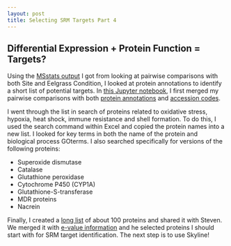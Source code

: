 ```yaml
---
layout: post
title: Selecting SRM Targets Part 4
---
```


## Differential Expression + Protein Function = Targets?

Using the [MSstats output](https://yaaminiv.github.io/Selecting-SRM-Targets-Part3/) I got from looking at pairwise comparisons with both Site and Eelgrass Condition, I looked at protein annotations to identify a short list of potential targets. In [this Jupyter notebook](https://github.com/RobertsLab/project-oyster-oa/blob/master/notebooks/2017-07-05-Examining-Protein-Annotations.ipynb), I first merged my pairwise comparisons with both [protein annotations](https://github.com/RobertsLab/project-oyster-oa/blob/master/analyses/DNR_TransitionSelection_20170707/2017-07-07-Preliminary-Transitions/2017-07-05-Gigas-Annotations.csv) and [accession codes](https://github.com/RobertsLab/project-oyster-oa/blob/master/analyses/DNR_TransitionSelection_20170707/2017-07-07-Preliminary-Transitions/background-proteome-accession.txt). 

I went through the list in search of proteins related to oxidative stress, hypoxia, heat shock, immune resistance and shell formation. To do this, I used the search command within Excel and copied the protein names into a new list. I looked for key terms in both the name of the protein and biological process GOterms. I also searched specifically for versions of the following proteins:

- Superoxide dismutase
- Catalase
- Glutathione peroxidase
- Cytochrome P450 (CYP1A)
- Glutathione-S-transferase
- MDR proteins
- Nacrein

Finally, I created a [long list](https://github.com/RobertsLab/project-oyster-oa/blob/master/analyses/DNR_TransitionSelection_20170707/2017-07-07-Preliminary-Transitions/2017-07-06-Protein-Longlist.xlsx) of about 100 proteins and shared it with Steven. We merged it with [e-value information](https://github.com/RobertsLab/project-oyster-oa/blob/master/analyses/DNR_TransitionSelection_20170707/2017-07-07-Preliminary-Transitions/2017-07-07-Gigas-Annotations-Evalues.csv) and he selected proteins I should start with for SRM target identification. The next step is to use Skyline!
